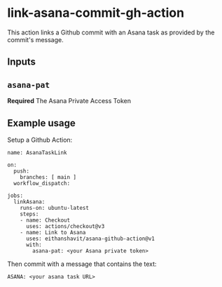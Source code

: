 # link-asana-commit-gh-action

This action links a Github commit with an Asana task as provided by the commit's message.

## Inputs

## `asana-pat`

**Required** The Asana Private Access Token

## Example usage

Setup a Github Action:

```
name: AsanaTaskLink

on:
  push:
    branches: [ main ]
  workflow_dispatch:

jobs:
  linkAsana:
    runs-on: ubuntu-latest
    steps:
    - name: Checkout
      uses: actions/checkout@v3
    - name: Link to Asana
      uses: eithanshavit/asana-github-action@v1
      with:
        asana-pat: <your Asana private token>

```

Then commit with a message that contains the text:

```
ASANA: <your asana task URL>
```

